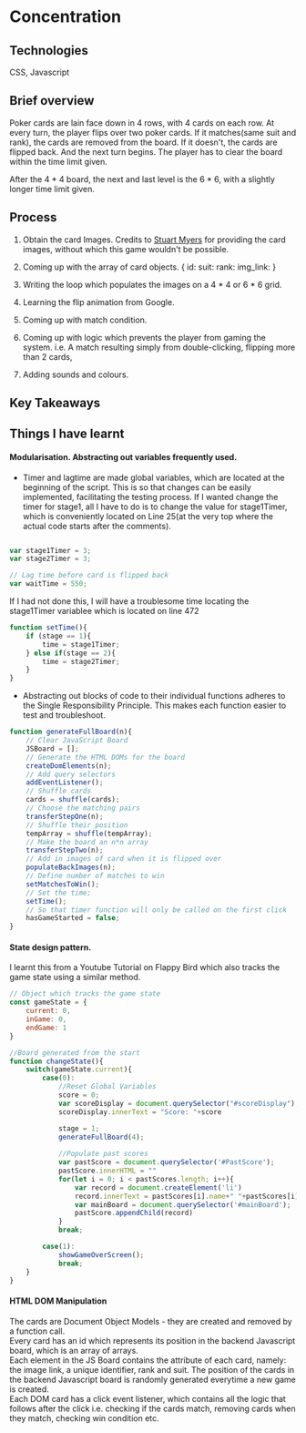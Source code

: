 # Concentration

## Technologies
CSS, Javascript

## Brief overview
Poker cards are lain face down in 4 rows, with 4 cards on each row. At every turn, the player flips over two poker cards. If it matches(same suit and rank), the cards are removed from the board.
If it doesn't, the cards are flipped back. And the next turn begins. The player has to clear the board within the time limit given.

After the 4 * 4 board, the next and last level is the 6 * 6, with a slightly longer time limit given. 

## Process 

1. Obtain the card Images. Credits to [Stuart Myers](https://github.com/LaustinSpayce) for providing the card images, without which this game wouldn't be possible. 

2. Coming up with the array of card objects.
  {
    id:
    suit:
    rank:
    img_link:
  }
3. Writing the loop which populates the images on a 4 * 4 or 6 * 6 grid.
4. Learning the flip animation from Google.
5. Coming up with match condition.
6. Coming up with logic which prevents the player from gaming the system.
   i.e. A match resulting simply from double-clicking, flipping more than 2 cards, 
7. Adding sounds and colours.

## Key Takeaways

## Things I have learnt 

#### Modularisation. Abstracting out variables frequently used.
  * Timer and lagtime are made global variables, which are located at the beginning of the script. This is so that changes can be easily implemented, facilitating the testing process.
  If I wanted change the timer for stage1, all I have to do is to change the value for stage1Timer, which is conveniently located on Line 25(at the very top where the actual code starts after the comments). </br>
    
 
``` javascript

var stage1Timer = 3;
var stage2Timer = 3;

// Lag time before card is flipped back 
var waitTime = 550;

```

 If I had not done this, I will have a troublesome time locating the stage1Timer variablee which is located on line 472 

``` javascript 
function setTime(){
	if (stage == 1){
		time = stage1Timer;
	} else if(stage == 2){
		time = stage2Timer;
	}
}
```





* Abstracting out blocks of code to their individual functions adheres to the Single Responsibility Principle. This makes each function easier to test and troubleshoot.

``` javascript
function generateFullBoard(n){
	// Clear JavaScript Board
	JSBoard = [];
	// Generate the HTML DOMs for the board
	createDomElements(n);
	// Add query selectors
	addEventListener();
	// Shuffle cards
	cards = shuffle(cards);
	// Choose the matching pairs
	transferStepOne(n);
	// Shuffle their position
	tempArray = shuffle(tempArray);
	// Make the board an n*n array 
	transferStepTwo(n);
	// Add in images of card when it is flipped over
	populateBackImages(n);
	// Define number of matches to win
	setMatchesToWin();
	// Set the time;
	setTime();
	// So that timer function will only be called on the first click
	hasGameStarted = false;		
}
```
#### State design pattern. 
I learnt this from a Youtube Tutorial on Flappy Bird which also tracks the game state using a similar method.

``` javascript
// Object which tracks the game state
const gameState = {
	current: 0,
	inGame: 0,
	endGame: 1
}

//Board generated from the start
function changeState(){
	switch(gameState.current){
		case(0):
			//Reset Global Variables
			score = 0;
			var scoreDisplay = document.querySelector("#scoreDisplay");
			scoreDisplay.innerText = "Score: "+score

			stage = 1;
			generateFullBoard(4);
			
			//Populate past scores
			var pastScore = document.querySelector('#PastScore');
			pastScore.innerHTML = ""
			for(let i = 0; i < pastScores.length; i++){
				var record = document.createElement('li')
				record.innerText = pastScores[i].name+" "+pastScores[i].yourScore
				var mainBoard = document.querySelector('#mainBoard');
				pastScore.appendChild(record)
			}
			break;

		case(1):
			showGameOverScreen();
			break;
	}
}

```

#### HTML DOM Manipulation
The cards are Document Object Models - they are created and removed by a function call. </br>
Every card has an id which represents its position in the backend Javascript board, which is an array of arrays. </br>
Each element in the JS Board contains the attribute of each card, namely: the image link, a unique identifier, rank and suit. 
The position of the cards in the backend Javascript board is randomly generated everytime a new game is created.</br>
Each DOM card has a click event listener, which contains all the logic that follows after the click i.e. checking if the cards match, removing cards when they match, checking win condition etc. 

#### 
